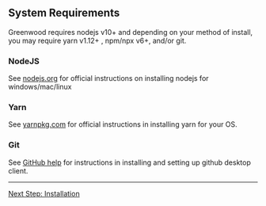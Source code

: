 ## System Requirements

Greenwood requires nodejs v10+ and depending on your method of install, you may require yarn v1.12+ , npm/npx v6+, and/or git.


### NodeJS

See [nodejs.org](https://nodejs.org/en/) for official instructions on installing nodejs for windows/mac/linux

### Yarn

See [yarnpkg.com](https://yarnpkg.com/en/docs/install) for official instructions in installing yarn for your OS.

### Git

See [GitHub help](https://help.github.com/en/articles/set-up-git) for instructions in installing and setting up github desktop client.

---
[Next Step: Installation](/getting-started/install)